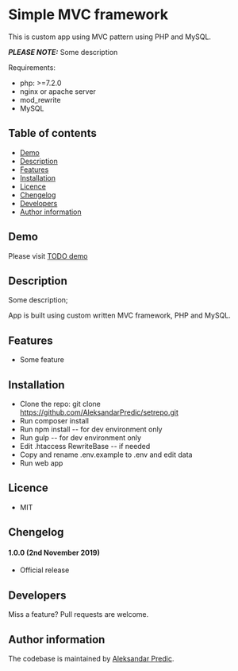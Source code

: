 # Simple MVC framework

This is custom app using MVC pattern using PHP and MySQL.

***PLEASE NOTE:*** Some description

Requirements: 
* php: >=7.2.0
* nginx or apache server
* mod_rewrite
* MySQL


## Table of contents

* [Demo](#demo)
* [Description](#description)
* [Features](#features)
* [Installation](#installation)
* [Licence](#licence)
* [Chengelog](#chengelog)
* [Developers](#developers)
* [Author information](#author-information)

## Demo

Please visit [TODO demo](http://#)


## Description

Some description;

App is built using custom written MVC framework, PHP and MySQL.


## Features

* Some feature


## Installation

* Clone the repo: git clone https://github.com/AleksandarPredic/setrepo.git
* Run composer install
* Run npm install -- for dev environment only
* Run gulp -- for dev environment only 
* Edit .htaccess RewriteBase -- if needed
* Copy and rename .env.example to .env and edit data
* Run web app

## Licence

* MIT


## Chengelog


#### 1.0.0 (2nd November 2019)
* Official release


## Developers

Miss a feature? Pull requests are welcome.


## Author information

The codebase is maintained by [Aleksandar Predic](https://github.com/AleksandarPredic).
